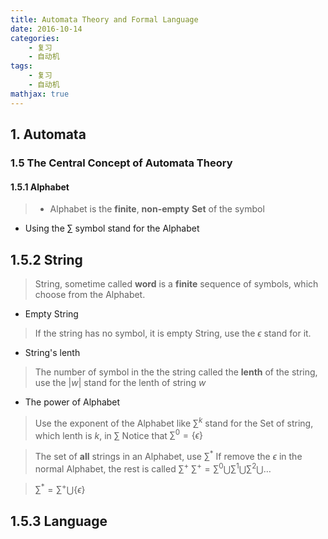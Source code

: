 ```yaml
---
title: Automata Theory and Formal Language
date: 2016-10-14
categories:
    - 复习
    - 自动机
tags:
    - 复习
    - 自动机
mathjax: true
---
```


## 1. Automata


### 1.5 The Central Concept of Automata Theory

#### 1.5.1 Alphabet

> - Alphabet is the **finite**, **non-empty** **Set** of the symbol
- Using the $\sum$ symbol stand for the Alphabet

<!-- more -->

## 1.5.2 String

> String, sometime called **word** is a **finite** sequence of symbols, which choose from the Alphabet.

- Empty String
> If the string has no symbol, it is empty String, use the $\epsilon$ stand for it.

- String's lenth
> The number of symbol in the the string called the **lenth** of the string, use the $|w|$ stand for the lenth of string $w$

- The power of Alphabet

> Use the exponent of the Alphabet like $\sum^k$ stand for the Set of string, which lenth is $k$, in $\sum$
Notice that $\sum^0 = \{\epsilon\}$

> The set of **all** strings in an Alphabet, use $\sum^*$
If remove the $\epsilon$ in the normal Alphabet, the rest is called $\sum^+$
$\sum^+ = \sum^0\bigcup\sum^1\bigcup\sum^2\bigcup\dots$

> $\sum^*=\sum^+\bigcup\{\epsilon\}$

## 1.5.3 Language
